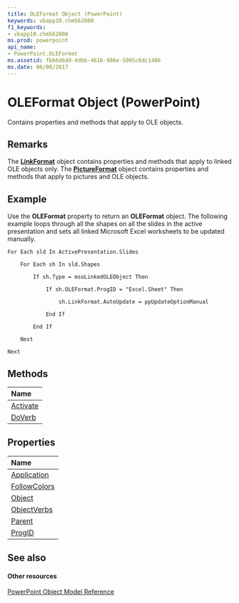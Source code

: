 ```yaml
---
title: OLEFormat Object (PowerPoint)
keywords: vbapp10.chm562000
f1_keywords:
- vbapp10.chm562000
ms.prod: powerpoint
api_name:
- PowerPoint.OLEFormat
ms.assetid: fbb6d6dd-4dbb-461b-986e-5095c6dc1486
ms.date: 06/08/2017
---
```



# OLEFormat Object (PowerPoint)

Contains properties and methods that apply to OLE objects. 


## Remarks

The **[LinkFormat](linkformat-object-powerpoint.md)** object contains properties and methods that apply to linked OLE objects only. The **[PictureFormat](pictureformat-object-powerpoint.md)** object contains properties and methods that apply to pictures and OLE objects.


## Example

Use the **OLEFormat** property to return an **OLEFormat** object. The following example loops through all the shapes on all the slides in the active presentation and sets all linked Microsoft Excel worksheets to be updated manually.


```
For Each sld In ActivePresentation.Slides

    For Each sh In sld.Shapes

        If sh.Type = msoLinkedOLEObject Then

            If sh.OLEFormat.ProgID = "Excel.Sheet" Then

                sh.LinkFormat.AutoUpdate = ppUpdateOptionManual

            End If

        End If

    Next

Next
```


## Methods



|**Name**|
|:-----|
|[Activate](http://msdn.microsoft.com/library/cc4691a3-726f-5093-6345-f688b68ac15a%28Office.15%29.aspx)|
|[DoVerb](http://msdn.microsoft.com/library/1ee39c5d-3646-81de-79e9-f8cff869308d%28Office.15%29.aspx)|

## Properties



|**Name**|
|:-----|
|[Application](http://msdn.microsoft.com/library/095419ed-7d4b-16d0-a306-dc0da5c21d9c%28Office.15%29.aspx)|
|[FollowColors](http://msdn.microsoft.com/library/5f4c3f3d-0332-646f-de45-6854497f5782%28Office.15%29.aspx)|
|[Object](http://msdn.microsoft.com/library/fcaef43d-590e-179f-6698-4a8c191b92f9%28Office.15%29.aspx)|
|[ObjectVerbs](http://msdn.microsoft.com/library/895becb3-de86-638c-88e9-b9e72b6c713e%28Office.15%29.aspx)|
|[Parent](http://msdn.microsoft.com/library/2eb7c4bf-5d11-d0e6-74b3-bde215ca3701%28Office.15%29.aspx)|
|[ProgID](http://msdn.microsoft.com/library/7564f3e1-4e14-9038-a836-5665518b0d09%28Office.15%29.aspx)|

## See also


#### Other resources


[PowerPoint Object Model Reference](http://msdn.microsoft.com/library/00acd64a-5896-0459-39af-98df2849849e%28Office.15%29.aspx)
